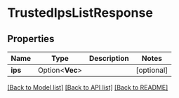 # TrustedIpsListResponse

## Properties

Name | Type | Description | Notes
------------ | ------------- | ------------- | -------------
**ips** | Option<**Vec<String>**> |  | [optional]

[[Back to Model list]](../README.md#documentation-for-models) [[Back to API list]](../README.md#documentation-for-api-endpoints) [[Back to README]](../README.md)


